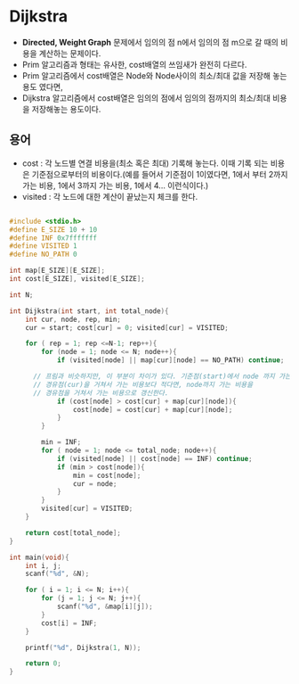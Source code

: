 # Dijkstra
- **Directed, Weight Graph** 문제에서 임의의 점 n에서 임의의 점 m으로 갈 때의 비용을
계산하는 문제이다.
- Prim 알고리즘과 형태는 유사한, cost배열의 쓰임새가 완전히 다르다.
- Prim 알고리즘에서 cost배열은 Node와 Node사이의 최소/최대 값을 저장해 놓는 용도 였다면,
- Dijkstra 알고리즘에서 cost배열은 임의의 점에서 임의의 점까지의 최소/최대 비용을 저장해놓는 용도이다.

## 용어
- cost : 각 노드별 연결 비용을(최소 혹은 최대) 기록해 놓는다.
이때 기록 되는 비용은 기준점으로부터의 비용이다.(예를 들어서 기준점이 1이였다면, 1에서 부터 2까지 가는 비용,
  1에서 3까지 가는 비용, 1에서 4... 이런식이다.)
- visited : 각 노드에 대한 계산이 끝났는지 체크를 한다.


```cpp

#include <stdio.h>
#define E_SIZE 10 + 10
#define INF 0x7fffffff
#define VISITED 1
#define NO_PATH 0

int map[E_SIZE][E_SIZE];
int cost[E_SIZE], visited[E_SIZE];

int N;

int Dijkstra(int start, int total_node){
	int cur, node, rep, min;
	cur = start; cost[cur] = 0; visited[cur] = VISITED;

	for ( rep = 1; rep <=N-1; rep++){
		for (node = 1; node <= N; node++){
			if (visited[node] || map[cur][node] == NO_PATH) continue;

      // 프림과 비슷하지만, 이 부분이 차이가 있다. 기준점(start)에서 node 까지 가는 비용을
      // 경유점(cur)을 거쳐서 가는 비용보다 적다면, node까지 가는 비용을
      // 경유점을 거쳐서 가는 비용으로 갱신한다.
			if (cost[node] > cost[cur] + map[cur][node]){
				cost[node] = cost[cur] + map[cur][node];
			}
		}

		min = INF;
		for ( node = 1; node <= total_node; node++){
			if (visited[node] || cost[node] == INF) continue;
			if (min > cost[node]){
				min = cost[node];
				cur = node;
			}
		}
		visited[cur] = VISITED;
	}

	return cost[total_node];
}

int main(void){
	int i, j;
	scanf("%d", &N);

	for ( i = 1; i <= N; i++){
		for (j = 1; j <= N; j++){
			scanf("%d", &map[i][j]);
		}
		cost[i] = INF;
	}

	printf("%d", Dijkstra(1, N));

	return 0;
}
```
